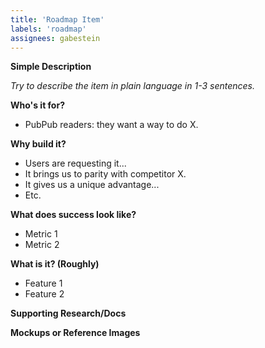 ```yaml
---
title: 'Roadmap Item'
labels: 'roadmap'
assignees: gabestein
---
```


**Simple Description**

_Try to describe the item in plain language in 1-3 sentences._

**Who's it for?**
- PubPub readers: they want a way to do X.

**Why build it?**
- Users are requesting it...
- It brings us to parity with competitor X.
- It gives us a unique advantage...
- Etc.

**What does success look like?**
- Metric 1
- Metric 2

**What is it? (Roughly)**
- Feature 1
- Feature 2

**Supporting Research/Docs**

**Mockups or Reference Images**
